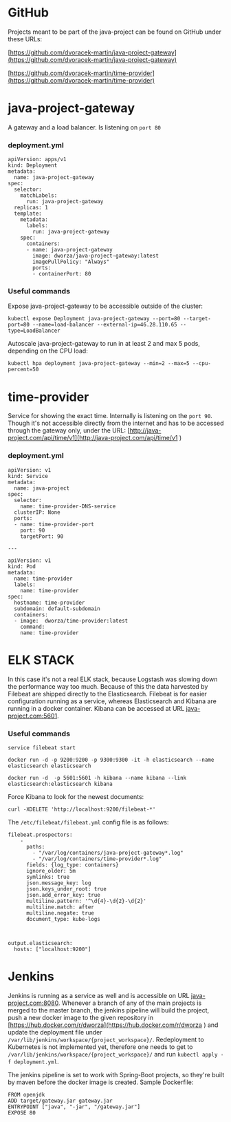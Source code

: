 # GitHub
Projects meant to be part of the java-project can be found on GitHub under these URLs:

[https://github.com/dvoracek-martin/java-project-gateway](https://github.com/dvoracek-martin/java-project-gateway)

[https://github.com/dvoracek-martin/time-provider](https://github.com/dvoracek-martin/time-provider)


# java-project-gateway
A gateway and a load balancer. Is listening on `port 80`

### deployment.yml

```
apiVersion: apps/v1
kind: Deployment
metadata:
  name: java-project-gateway
spec:
  selector:
    matchLabels:
      run: java-project-gateway
  replicas: 1
  template:
    metadata:
      labels:
        run: java-project-gateway
    spec:
      containers:
      - name: java-project-gateway
        image: dworza/java-project-gateway:latest
        imagePullPolicy: "Always"
        ports:
        - containerPort: 80 
```

### Useful commands


Expose java-project-gateway to be accessible outside of the cluster:

`kubectl expose Deployment java-project-gateway --port=80 --target-port=80 --name=load-balancer --external-ip=46.28.110.65 --type=LoadBalancer`

Autoscale java-project-gateway to run in at least 2 and max 5 pods, depending on the CPU load:
 
`kubectl hpa deployment java-project-gateway --min=2 --max=5 --cpu-percent=50`

# time-provider
Service for showing the exact time. Internally is listening on the `port 90`. Though it's not accessible directly from the internet and has to be accessed through the gateway only, under the URL: [http://java-project.com/api/time/v1](http://java-project.com/api/time/v1 )
### deployment.yml

```
apiVersion: v1
kind: Service
metadata:
  name: java-project
spec:
  selector:
    name: time-provider-DNS-service
  clusterIP: None
  ports:
  - name: time-provider-port
    port: 90
    targetPort: 90

---

apiVersion: v1
kind: Pod
metadata:
  name: time-provider
  labels:
    name: time-provider
spec:
  hostname: time-provider
  subdomain: default-subdomain
  containers:
  - image:  dworza/time-provider:latest
    command:
    name: time-provider

```

# ELK STACK

In this case it's not a real ELK stack, because Logstash was slowing down the performance way too much. Because of this the data harvested 
by Filebeat are shipped directly to the Elasticsearch. Filebeat is for easier configuration running as a service, whereas 
Elasticsearch and Kibana are running in a docker container. Kibana can be accessed at URL [java-project.com:5601](http://java-project.com:8080 ).

### Useful commands
`service filebeat start`

`docker run -d -p 9200:9200 -p 9300:9300 -it -h elasticsearch --name elasticsearch elasticsearch`

`docker run -d  -p 5601:5601 -h kibana --name kibana --link elasticsearch:elasticsearch kibana`

Force Kibana to look for the newest documents:

`curl -XDELETE 'http://localhost:9200/filebeat-*'`

The `/etc/filebeat/filebeat.yml` config file is as follows:
```
filebeat.prospectors:
    -
      paths:
        - "/var/log/containers/java-project-gateway*.log"
        - "/var/log/containers/time-provider*.log"
      fields: {log_type: containers}
      ignore_older: 5m
      symlinks: true
      json.message_key: log
      json.keys_under_root: true
      json.add_error_key: true
      multiline.pattern: '^\d{4}-\d{2}-\d{2}'
      multiline.match: after
      multiline.negate: true
      document_type: kube-logs



output.elasticsearch:
  hosts: ["localhost:9200"]

```

# Jenkins 
Jenkins is running as a service as well and is accessible on URL [java-project.com:8080](http://java-project.com:8080 ).
Whenever a branch of any of the main projects is merged to the master branch, the jenkins pipeline will build the project,
push a new docker image to the given repository in [https://hub.docker.com/r/dworza](https://hub.docker.com/r/dworza ) and 
update the deployment file under `/var/lib/jenkins/workspace/{project_workspace}/`.  Redeployment to Kubernetes is not implemented yet,
therefore one needs to get to  `/var/lib/jenkins/workspace/{project_workspace}/` and run `kubectl apply -f deployment.yml`.

The jenkins pipeline is set to work with Spring-Boot projects, so they're built by maven before the docker image is created.
Sample Dockerfile:

```
FROM openjdk
ADD target/gateway.jar gateway.jar
ENTRYPOINT ["java", "-jar", "/gateway.jar"]
EXPOSE 80
``` 
